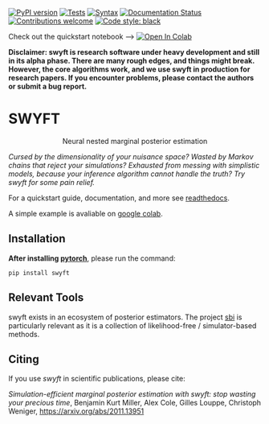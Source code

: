 [![PyPI version](https://badge.fury.io/py/swyft.svg)](https://badge.fury.io/py/swyft)
[![Tests](https://github.com/undark-lab/swyft/actions/workflows/tests.yml/badge.svg)](https://github.com/undark-lab/swyft/actions)
[![Syntax](https://github.com/undark-lab/swyft/actions/workflows/syntax.yml/badge.svg)](https://github.com/undark-lab/swyft/actions)
[![Documentation Status](https://readthedocs.org/projects/swyft/badge/?version=latest)](https://swyft.readthedocs.io/en/latest/?badge=latest)
[![Contributions welcome](https://img.shields.io/badge/contributions-welcome-brightgreen.svg?style=flat)](https://github.com/undark-lab/swyft/blob/master/CONTRIBUTING.md)
[![Code style: black](https://img.shields.io/badge/code%20style-black-000000.svg)](https://github.com/psf/black)

Check out the quickstart notebook --> [![Open In Colab](https://colab.research.google.com/assets/colab-badge.svg)](https://colab.research.google.com/github/undark-lab/swyft/blob/master/notebooks/Quickstart.ipynb)

**Disclaimer: swyft is research software under heavy development and still in its alpha phase. There are many rough edges, and things might break. However, the core algorithms work, and we use swyft in production for research papers. If you encounter problems, please contact the authors or submit a bug report.**

# SWYFT

<p align="center">
Neural nested marginal posterior estimation
</p>

*Cursed by the dimensionality of your nuisance space? Wasted by Markov
chains that reject your simulations? Exhausted from messing with
simplistic models, because your inference algorithm cannot handle the
truth? Try swyft for some pain relief.*

For a quickstart guide, documentation, and more see
[readthedocs](https://swyft.readthedocs.io/en/latest/).  

A simple example is avaliable on [google colab](https://colab.research.google.com/github/undark-lab/swyft/blob/master/notebooks/Quickstart.ipynb).

## Installation

**After installing [pytorch](https://pytorch.org/get-started/locally/)**, please run the command:

`pip install swyft`

## Relevant Tools

swyft exists in an ecosystem of posterior estimators. The project [sbi](https://github.com/mackelab/sbi) is particularly relevant as it is a collection of likelihood-free / simulator-based methods.


## Citing

If you use *swyft* in scientific publications, please cite:

*Simulation-efficient marginal posterior estimation with swyft: stop wasting your precious time*, Benjamin Kurt Miller, Alex Cole, Gilles Louppe, Christoph Weniger, https://arxiv.org/abs/2011.13951
